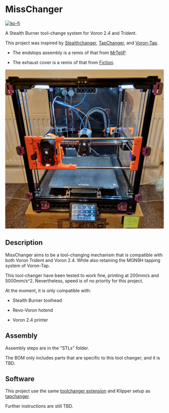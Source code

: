 # MissChanger

[![ko-fi](https://ko-fi.com/img/githubbutton_sm.svg)](https://ko-fi.com/D1D4XU3KH)

A Stealth Burner tool-change system for Voron 2.4 and Trident.

This project was inspired by [Stealthchanger](https://github.com/Stealthchanger/Toolchanger), [TapChanger](https://github.com/viesturz/tapchanger/), and [Voron-Tap](https://github.com/VoronDesign/Voron-Tap/).

- The endstops assembly is a remix of that from [MrTeliP](https://www.printables.com/model/325765-voron-24r2-pg7-cable-gland-and-endstop).

- The exhaust cover is a remix of that from [Fiction](https://github.com/VoronDesign/VoronUsers/tree/main/printer_mods/Fiction/Exhaust_cover).

![20240223_185152.jpg](./images/20240223_185152.jpg)

## Description

MissChanger aims to be a tool-changing mechanism that is compatible with both Voron Trident and Voron 2.4. While also retaining the MGN9H tapping system of Voron-Tap.

This tool-changer have been tested to work fine, printing at 200mm/s and 5000mm/s^2. Nevertheless, speed is of no priority for this project.

At the moment, it is only compatible with: 

* Stealth Burner toolhead

* Revo-Voron hotend

* Voron 2.4 printer

## Assembly

Assembly steps are in the "STLs" folder.

The BOM only includes parts that are specific to this tool changer; and it is TBD.

## Software

This project use the same [toolchanger extension](https://github.com/viesturz/klipper-toolchanger/) and Klipper setup as [tapchanger](https://github.com/viesturz/tapchanger/).

Further instructions are still TBD.
